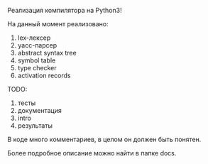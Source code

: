 Реализация компилятора на Python3!

На данный момент реализовано:

1) lex-лексер  
2) yacc-парсер  
3) abstract syntax tree  
4) symbol table
5) type checker
6) activation records

TODO:
1) тесты
2) документация
3) intro
4) результаты

В коде много комментариев, в целом он должен быть понятен.

Более подробное описание можно найти в папке docs.